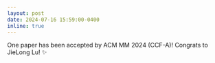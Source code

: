 ```yaml
---
layout: post
date: 2024-07-16 15:59:00-0400
inline: true
---
```


One paper has been accepted by ACM MM 2024 (CCF-A)! Congrats to JieLong Lu! :sparkles:
